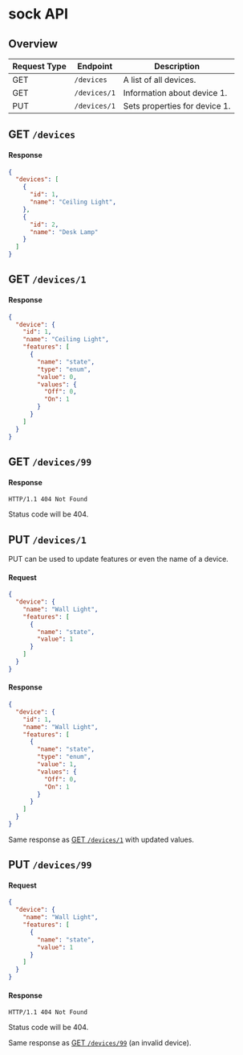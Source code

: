 # sock API

## Overview
| Request Type | Endpoint     | Description                   |
|--------------|--------------|-------------------------------|
| GET          | `/devices`   | A list of all devices.        |
| GET          | `/devices/1` | Information about device 1.   |
| PUT          | `/devices/1` | Sets properties for device 1. |

## GET `/devices`
#### Response
```JSON
{
  "devices": [
    {
      "id": 1,
      "name": "Ceiling Light",
    },
    {
      "id": 2,
      "name": "Desk Lamp"
    }
  ]
}
```

## GET `/devices/1`
#### Response
```JSON
{
  "device": {
    "id": 1,
    "name": "Ceiling Light",
    "features": [
      {
        "name": "state",
        "type": "enum",
        "value": 0,
        "values": {
          "Off": 0,
          "On": 1
        }
      }
    ]
  }
}
```

## GET `/devices/99`
#### Response
```
HTTP/1.1 404 Not Found
```

Status code will be 404.

## PUT `/devices/1`
PUT can be used to update features or even the name of a device.

#### Request
```JSON
{
  "device": {
    "name": "Wall Light",
    "features": [
      {
        "name": "state",
        "value": 1
      }
    ]
  }
}
```

#### Response
```JSON
{
  "device": {
    "id": 1,
    "name": "Wall Light",
    "features": [
      {
        "name": "state",
        "type": "enum",
        "value": 1,
        "values": {
          "Off": 0,
          "On": 1
        }
      }
    ]
  }
}
```

Same response as [GET `/devices/1`](#get-devices1) with updated values.

## PUT `/devices/99`
#### Request
```JSON
{
  "device": {
    "name": "Wall Light",
    "features": [
      {
        "name": "state",
        "value": 1
      }
    ]
  }
}
```

#### Response
```
HTTP/1.1 404 Not Found
```

Status code will be 404.

Same response as [GET `/devices/99`](#get-devices99) (an invalid device).
